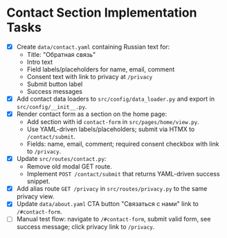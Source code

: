 # Contact Section Implementation Tasks

- [x] Create `data/contact.yaml` containing Russian text for:
  - Title: "Обратная связь"
  - Intro text
  - Field labels/placeholders for name, email, comment
  - Consent text with link to privacy at `/privacy`
  - Submit button label
  - Success messages
- [x] Add contact data loaders to `src/config/data_loader.py` and export in `src/config/__init__.py`.
- [x] Render contact form as a section on the home page:
  - Add section with id `contact-form` in `src/pages/home/view.py`.
  - Use YAML-driven labels/placeholders; submit via HTMX to `/contact/submit`.
  - Fields: name, email, comment; required consent checkbox with link to `/privacy`.
- [x] Update `src/routes/contact.py`:
  - Remove old modal GET route.
  - Implement `POST /contact/submit` that returns YAML-driven success snippet.
- [x] Add alias route `GET /privacy` in `src/routes/privacy.py` to the same privacy view.
- [x] Update `data/about.yaml` CTA button "Связаться с нами" link to `/#contact-form`.
- [ ] Manual test flow: navigate to `/#contact-form`, submit valid form, see success message; click privacy link to `/privacy`.
